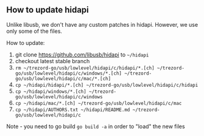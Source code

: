 ## How to update hidapi

Unlike libusb, we don't have any custom patches in hidapi. However, we use only some of the files.

How to update:

1. git clone https://github.com/libusb/hidapi to `~/hidapi`
2. checkout latest stable branch
3. `rm ~/trezord-go/usb/lowlevel/hidapi/c/hidapi/*.[ch] ~/trezord-go/usb/lowlevel/hidapi/c/windows/*.[ch] ~/trezord-go/usb/lowlevel/hidapi/c/mac/*.[ch]`
4. `cp ~/hidapi/hidapi/*.[ch] ~/trezord-go/usb/lowlevel/hidapi/c/hidapi`
5. `cp ~/hidapi/windows/*.[ch] ~/trezord-go/usb/lowlevel/hidapi/c/windows`
6. `cp ~/hidapi/mac/*.[ch] ~/trezord-go/usb/lowlevel/hidapi/c/mac`
7. `cp ~/hidapi/AUTHORS.txt ~/hidapi/README.md ~/trezord-go/usb/lowlevel/hidapi/c`

Note - you need to go build `go build -a` in order to "load" the new files
